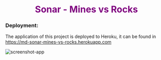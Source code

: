 <h1 align='center' style='color:purple'>Sonar - Mines vs Rocks</h1>


### Deployment: 
The application of this project is deployed to Heroku, it can be found in https://md-sonar-mines-vs-rocks.herokuapp.com



![screenshot-app](https://user-images.githubusercontent.com/86875309/182212946-e251e250-57aa-4d0c-858c-401a792deaf8.png)
